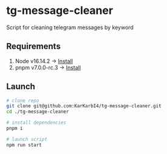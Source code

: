 # tg-message-cleaner

Script for cleaning telegram messages by keyword

## Requirements

1. Node v16.14.2 -> [Install](https://nodejs.org/en/download/package-manager/)
2. pnpm v7.0.0-rc.3 -> [Install](https://pnpm.io/installation)

## Launch

```bash
# clone repo
git clone git@github.com:KarKarbI4/tg-message-cleaner.git
cd ./tg-message-cleaner

# install dependencies
pnpm i

# launch script
npm run start 
```